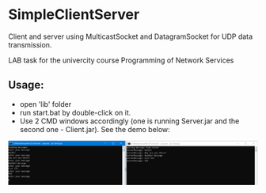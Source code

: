 # SimpleClientServer

Сlient and server using MulticastSocket and DatagramSocket for UDP data transmission.

LAB task for the univercity course Programming of Network Services

Usage:
------

- open 'lib' folder
- run start.bat by double-click on it.
- Use 2 CMD windows accordingly (one is running Server.jar and the second one - Client.jar). See the demo below:

![](https://github.com/swifty94/UDPClientServer/blob/main/demo.png)